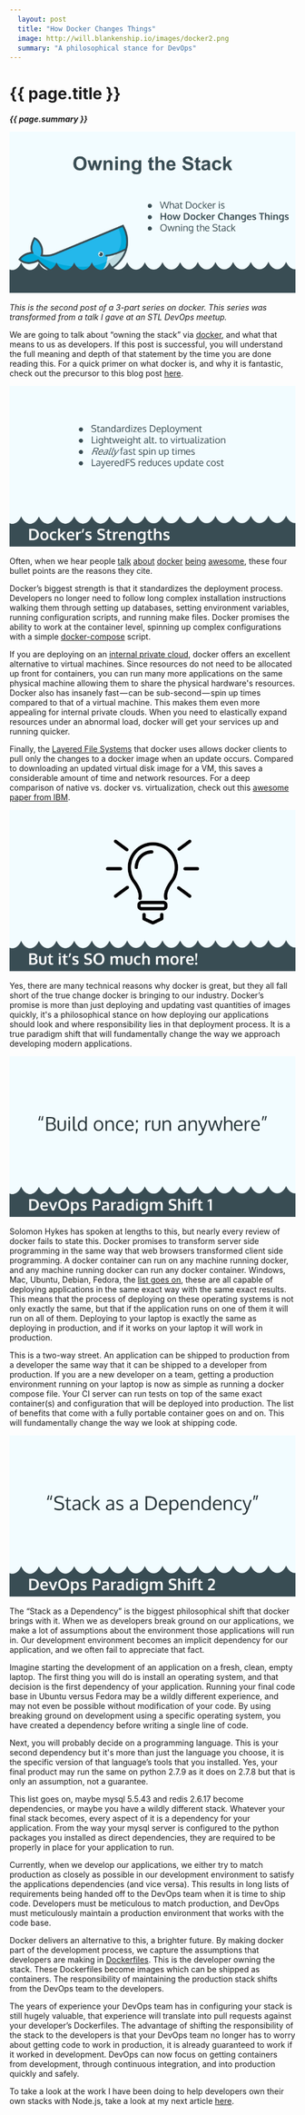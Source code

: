```yaml
---
  layout: post
  title: "How Docker Changes Things"
  image: http://will.blankenship.io/images/docker2.png
  summary: "A philosophical stance for DevOps"
---
```


# {{ page.title }}

**_{{ page.summary }}_**

![slide1](/images/docker_changes_things_slide1.png)

_This is the second post of a 3-part series on docker. This series was transformed from a talk I gave at an STL DevOps meetup._

We are going to talk about “owning the stack” via [docker](https://www.docker.com/), and what that means to us as developers. If this post is successful, you will understand the full meaning and depth of that statement by the time you are done reading this. For a quick primer on what docker is, and why it is fantastic, check out the precursor to this blog post [here](http://127.0.0.1:4000/2015/04/23/What-Is-Docker.html).

![slide2](/images/docker_changes_things_slide2.png)

Often, when we hear people [talk](http://opensource.com/resources/what-docker) [about](http://searchenterpriselinux.techtarget.com/definition/Docker) [docker](http://stackoverflow.com/questions/16047306/how-is-docker-io-different-from-a-normal-virtual-machine) [being](http://www.zdnet.com/article/what-is-docker-and-why-is-it-so-darn-popular/) [awesome](http://www.centurylinklabs.com/what-is-docker-and-when-to-use-it/), these four bullet points are the reasons they cite.

Docker’s biggest strength is that it standardizes the deployment process. Developers no longer need to follow long complex installation instructions walking them through setting up databases, setting environment variables, running configuration scripts, and running make files. Docker promises the ability to work at the container level, spinning up complex configurations with a simple [docker-compose](https://docs.docker.com/compose/) script.

If you are deploying on an [internal private cloud](http://www.techopedia.com/definition/26648/internal-cloud), docker offers an excellent alternative to virtual machines. Since resources do not need to be allocated up front for containers, you can run many more applications on the same physical machine allowing them to share the physical hardware's resources.
Docker also has insanely fast — can be sub-second — spin up times compared to that of a virtual machine. This makes them even more appealing for internal private clouds. When you need to elastically expand resources under an abnormal load, docker will get your services up and running quicker.

Finally, the [Layered File Systems](https://docs.docker.com/terms/layer/) that docker uses allows docker clients to pull only the changes to a docker image when an update occurs. Compared to downloading an updated virtual disk image for a VM, this saves a considerable amount of time and network resources.
For a deep comparison of native vs. docker vs. virtualization, check out this [awesome paper from IBM](http://domino.research.ibm.com/library/cyberdig.nsf/papers/0929052195DD819C85257D2300681E7B/$File/rc25482.pdf).

![slide3](/images/docker_changes_things_slide3.png)

Yes, there are many technical reasons why docker is great, but they all fall short of the true change docker is bringing to our industry. Docker’s promise is more than just deploying and updating vast quantities of images quickly, it's a philosophical stance on how deploying our applications should look and where responsibility lies in that deployment process. It is a true paradigm shift that will fundamentally change the way we approach developing modern applications.

![slide4](/images/docker_changes_things_slide4.png)

Solomon Hykes has spoken at lengths to this, but nearly every review of docker fails to state this. Docker promises to transform server side programming in the same way that web browsers transformed client side programming. A docker container can run on any machine running docker, and any machine running docker can run any docker container. Windows, Mac, Ubuntu, Debian, Fedora, the [list goes on](https://docs.docker.com/installation/#installation), these are all capable of deploying applications in the same exact way with the same exact results. This means that the process of deploying on these operating systems is not only exactly the same, but that if the application runs on one of them it will run on all of them. Deploying to your laptop is exactly the same as deploying in production, and if it works on your laptop it will work in production.

This is a two-way street. An application can be shipped to production from a developer the same way that it can be shipped to a developer from production. If you are a new developer on a team, getting a production environment running on your laptop is now as simple as running a docker compose file. Your CI server can run tests on top of the same exact container(s) and configuration that will be deployed into production. The list of benefits that come with a fully portable container goes on and on. This will fundamentally change the way we look at shipping code.

![slide5](/images/docker_changes_things_slide5.png)

The “Stack as a Dependency” is the biggest philosophical shift that docker brings with it. When we as developers break ground on our applications, we make a lot of assumptions about the environment those applications will run in. Our development environment becomes an implicit dependency for our application, and we often fail to appreciate that fact.

Imagine starting the development of an application on a fresh, clean, empty laptop. The first thing you will do is install an operating system, and that decision is the first dependency of your application. Running your final code base in Ubuntu versus Fedora may be a wildly different experience, and may not even be possible without modification of your code. By using breaking ground on development using a specific operating system, you have created a dependency before writing a single line of code.

Next, you will probably decide on a programming language. This is your second dependency but it's more than just the language you choose, it is the specific version of that language’s tools that you installed. Yes, your final product may run the same on python 2.7.9 as it does on 2.7.8 but that is only an assumption, not a guarantee.

This list goes on, maybe mysql 5.5.43 and redis 2.6.17 become dependencies, or maybe you have a wildly different stack. Whatever your final stack becomes, every aspect of it is a dependency for your application. From the way your mysql server is configured to the python packages you installed as direct dependencies, they are required to be properly in place for your application to run.

Currently, when we develop our applications, we either try to match production as closely as possible in our development environment to satisfy the applications dependencies (and vice versa). This results in long lists of requirements being handed off to the DevOps team when it is time to ship code. Developers must be meticulous to match production, and DevOps must meticulously maintain a production environment that works with the code base.

Docker delivers an alternative to this, a brighter future. By making docker part of the development process, we capture the assumptions that developers are making in [Dockerfiles](https://docs.docker.com/reference/builder/). This is the developer owning the stack. These Dockerfiles become images which can be shipped as containers. The responsibility of maintaining the production stack shifts from the DevOps team to the developers.

The years of experience your DevOps team has in configuring your stack is still hugely valuable, that experience will translate into pull requests against your developer’s Dockerfiles. The advantage of shifting the responsibility of the stack to the developers is that your DevOps team no longer has to worry about getting code to work in production, it is already guaranteed to work if it worked in development. DevOps can now focus on getting containers from development, through continuous integration, and into production quickly and safely.

To take a look at the work I have been doing to help developers own their own stacks with Node.js, take a look at my next article [here]().
